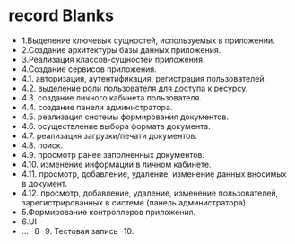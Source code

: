 ﻿# record Blanks

- 1.Выделение ключевых сущностей, используемых в приложении.
- 2.Создание архитектуры базы данных приложения.
- 3.Реализация классов-сущностей приложения. 
- 4.Создание сервисов приложения.
- 4.1. авторизация, аутентификация, регистрация пользователей.
- 4.2. выделение роли пользователя для доступа к ресурсу.
- 4.3. создание личного кабинета пользователя.
- 4.4. создание панели администратора.
- 4.5. реализация системы формирования документов.
- 4.6. осуществление выбора формата документа.
- 4.7. реализация загрузки/печати документов.
- 4.8. поиск.
- 4.9. просмотр ранее заполненных документов.
- 4.10. изменение информации в личном кабинете.
- 4.11. просмотр, добавление, удаление, изменение данных вносимых в документ.
- 4.12. просмотр, добавление, удаление, изменение пользователей, зарегистрированных в системе (панель администратора).
- 5.Формирование контроллеров приложения.
- 6.UI
- ...
-8
-9. Тестовая запись
-10.